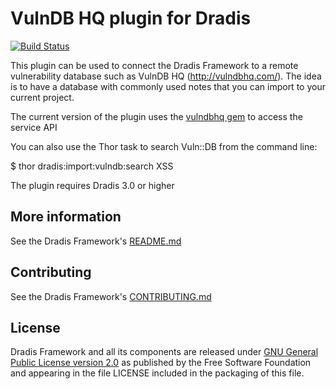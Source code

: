 # VulnDB HQ plugin for Dradis

[![Build Status](https://secure.travis-ci.org/dradis/dradis-vulndb.png?branch=master)](http://travis-ci.org/dradis/dradis-vulndb)


This plugin can be used to connect the Dradis Framework to a remote vulnerability database such as VulnDB HQ (http://vulndbhq.com/). The idea is to have a database with commonly used notes that you can import to your current project. 

The current version of the plugin uses the [vulndbhq gem](https://github.com/securityroots/vulndbhq) to access the service API

You can also use the Thor task to search Vuln::DB from the command line:

   $ thor dradis:import:vulndb:search XSS

The plugin requires Dradis 3.0 or higher

## More information

See the Dradis Framework's [README.md](https://github.com/dradis/dradisframework/blob/master/README.md)


## Contributing

See the Dradis Framework's [CONTRIBUTING.md](https://github.com/dradis/dradisframework/blob/master/CONTRIBUTING.md)


## License

Dradis Framework and all its components are released under [GNU General Public License version 2.0](http://www.gnu.org/licenses/old-licenses/gpl-2.0.html) as published by the Free Software Foundation and appearing in the file LICENSE included in the packaging of this file.
